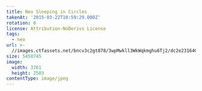 ```yaml
---
title: Neo Sleeping in Circles
takenAt: '2015-03-22T10:59:29.000Z'
rotation: 0
license: Attribution-NoDerivs License
tags:
  - neo
url: >-
  //images.ctfassets.net/bncv3c2gt878/3wpMwkll3WkWqkmghu6Tj2/dc2e231640ac086105ae30bd4b4929ea/neo-sleeping-in-circles_16704987138_o
size: 5458745
image:
  width: 3761
  height: 2503
contentType: image/jpeg
---
```


